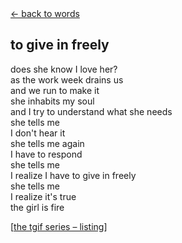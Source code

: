 <div class="goback">
<a href="/words/">&larr; back to words</a>
</div>
<h2>
to give in freely
</h2>
<p>does she know I love her?<br>
as the work week drains us<br>
and we run to make it<br>
she inhabits my soul<br>
and I try to understand what she needs<br>
she tells me<br>
I don't hear it<br>
she tells me again<br> 
I have to respond<br> 
she tells me<br>
I realize I have to give in freely<br>
she tells me<br>
I realize it's true<br>
the girl is fire<br> </p>
<p>[<a href="/words/tgif">the tgif series &#0150; listing</a>]</p>
	